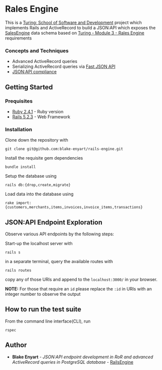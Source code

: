 # Rales Engine
This is a [Turing: School of Software and Development](https://turing.io/) project which implements Rails and ActiveRecord to build a JSON:API which exposes the [SalesEngine](https://github.com/turingschool-examples/sales_engine/tree/master/data) data schema based on [Turing - Module 3 - Rales Engine](http://backend.turing.io/module3/projects/rails_engine) requirements

### Concepts and Techniques
* Advanced ActiveRecord queries
* Serializing ActiveRecord queries via [Fast JSON API](https://github.com/Netflix/fast_jsonapi)
* [JSON:API compliance](https://jsonapi.org/)

## Getting Started

### Prequisites
* [Ruby 2.4.1](https://www.ruby-lang.org/en/downloads/) - Ruby version
* [Rails 5.2.3](http://sinatrarb.com/) - Web Framework

### Installation
Clone down the repository with
```
git clone git@github.com:blake-enyart/rails-engine.git
```
Install the requisite gem dependencies
```
bundle install
```
Setup the database using
```
rails db:{drop,create,migrate}
```
Load data into the database using
```
rake import:{customers,merchants,items,invoices,invoice_items,transactions}
```

## JSON:API Endpoint Exploration

Observe various API endpoints by the following steps:

Start-up the localhost server with
```
rails s
```
in a separate terminal, query the available routes with
```
rails routes
```
copy any of those URIs and append to the `localhost:3000/` in your browser.

**NOTE:** For those that require an `id` please replace the `:id` in URIs with an integer number to observe the output

## How to run the test suite

From the command line interface(CLI), run
 ```
 rspec
 ```

## Author

* **Blake Enyart** - *JSON:API endpoint development in RoR and advanced ActiveRecord queries in PostgreSQL database* - [RailsEngine](https://github.com/blake-enyart/rails-engine)
